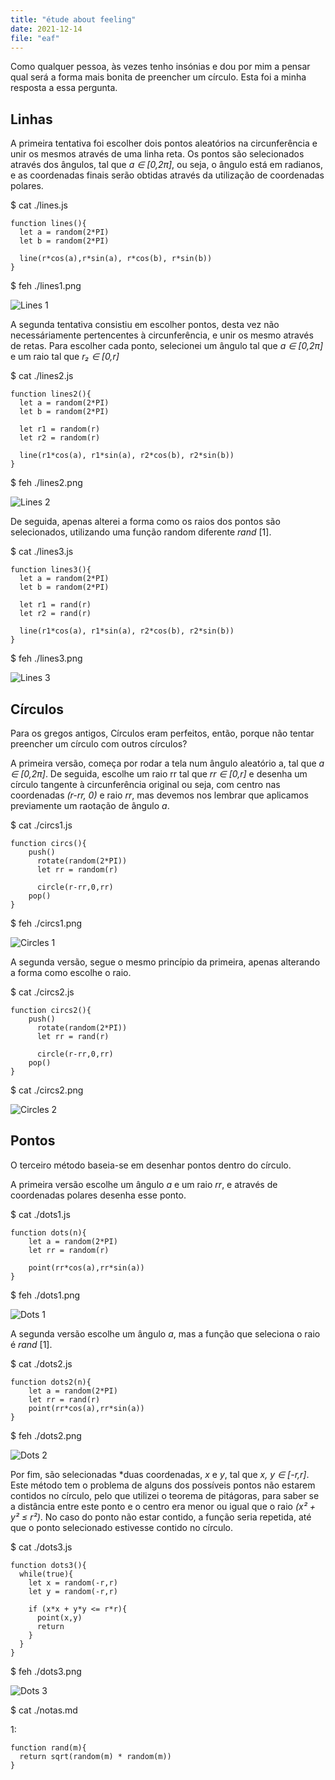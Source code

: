 ```yaml
---
title: "étude about feeling"
date: 2021-12-14
file: "eaf"
---
```


Como qualquer pessoa, às vezes tenho insónias e dou por mim a pensar qual será a forma mais bonita de preencher um círculo. Esta foi a minha resposta a essa pergunta.

## Linhas
A primeira tentativa foi escolher dois pontos aleatórios na circunferência e unir os mesmos através de uma linha reta. Os pontos são selecionados através dos ângulos, tal que *a ∈ [0,2π]*, ou seja, o ângulo está em radianos, e as coordenadas finais serão obtidas através da utilização de coordenadas polares.

$ cat ./lines.js

```
function lines(){
  let a = random(2*PI)
  let b = random(2*PI)
  
  line(r*cos(a),r*sin(a), r*cos(b), r*sin(b))
}
```

$ feh ./lines1.png

![Lines 1](/img/lines.png)

A segunda tentativa consistiu em escolher pontos, desta vez não necessáriamente pertencentes à circunferência, e unir
os mesmo através de retas. Para escolher cada ponto, selecionei um ângulo tal que  *a ∈ [0,2π]* e um raio tal que *r₂ ∈ [0,r]*

$ cat ./lines2.js

```
function lines2(){  
  let a = random(2*PI)
  let b = random(2*PI)
  
  let r1 = random(r)
  let r2 = random(r)
  
  line(r1*cos(a), r1*sin(a), r2*cos(b), r2*sin(b))
}
```

$ feh ./lines2.png

![Lines 2](/img/lines2.png)


De seguida, apenas alterei a forma como os raios dos pontos são selecionados, utilizando uma função random diferente *rand* [1].

$ cat ./lines3.js

```
function lines3(){
  let a = random(2*PI)
  let b = random(2*PI)
  
  let r1 = rand(r)
  let r2 = rand(r)
  
  line(r1*cos(a), r1*sin(a), r2*cos(b), r2*sin(b))
}
```

$ feh ./lines3.png

![Lines 3](/img/lines3.png)


## Círculos

Para os gregos antigos, Círculos eram perfeitos, então, porque não tentar preencher um círculo com outros círculos?

A primeira versão, começa por rodar a tela num ângulo aleatório a, tal que *a ∈ [0,2π]*. De seguida, escolhe um raio rr tal que *rr ∈ [0,r]* e desenha um círculo tangente à circunferência original ou seja, com centro nas coordenadas *(r-rr, 0)* e raio *rr*, mas devemos nos lembrar que aplicamos previamente um raotação de ângulo *a*.

$ cat ./circs1.js

```
function circs(){
    push()
      rotate(random(2*PI))
      let rr = random(r)
  
      circle(r-rr,0,rr)
    pop()
}
```

$ feh ./circs1.png

![Circles 1](/img/circs.png)


A segunda versão, segue o mesmo princípio da primeira, apenas alterando a forma como escolhe o raio.

$ cat ./circs2.js

```
function circs2(){
    push()
      rotate(random(2*PI))
      let rr = rand(r)
  
      circle(r-rr,0,rr)
    pop()
}
```

$ cat ./circs2.png

![Circles 2](/img/circs2.png)


## Pontos

O terceiro método baseia-se em desenhar pontos dentro do círculo.

A primeira versão escolhe um ângulo *a* e um raio *rr*, e através de coordenadas polares desenha esse ponto.

$ cat ./dots1.js

```
function dots(n){
    let a = random(2*PI)
    let rr = random(r)
    
    point(rr*cos(a),rr*sin(a))
}
```

$ feh ./dots1.png

![Dots 1](/img/dots.png)

A segunda versão escolhe um ângulo *a*, mas a função que seleciona o raio é *rand* [1].

$ cat ./dots2.js

```
function dots2(n){
    let a = random(2*PI)
    let rr = rand(r)
    point(rr*cos(a),rr*sin(a))
}
```

$ feh ./dots2.png

![Dots 2](/img/dots3.png)

Por fim, são selecionadas *duas coordenadas, *x* e *y*, tal que *x, y ∈ [-r,r]*.
Este método tem o problema de alguns dos possíveis pontos não estarem contidos no círculo, pelo que utilizei o teorema de pitágoras, para saber se a distância entre este ponto e o centro era menor ou igual que o raio *(x² + y² ≤ r²)*. No caso do ponto não estar contido, a função seria repetida, até que o ponto selecionado estivesse contido no círculo.


$ cat ./dots3.js

```
function dots3(){
  while(true){
    let x = random(-r,r)
    let y = random(-r,r)
    
    if (x*x + y*y <= r*r){
      point(x,y)
      return
    }
  }
}
```

$ feh ./dots3.png

![Dots 3](/img/dots2.png)

$ cat ./notas.md

1:

```
function rand(m){
  return sqrt(random(m) * random(m))
}
```
